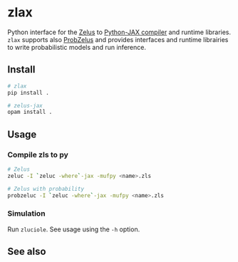 # zlax
Python interface for the [Zelus](https://github.com/INRIA/zelus) to [Python-JAX compiler](https://github.com/INRIA/zelus/tree/muf) and runtime libraries.
`zlax` supports also [ProbZelus](https://github.com/IBM/probzelus) and provides interfaces and runtime librairies to write probabilistic models and run inference.

## Install

```sh
# zlax
pip install . 

# zelus-jax
opam install . 
```

## Usage

### Compile zls to py
```sh
# Zelus
zeluc -I `zeluc -where`-jax -mufpy <name>.zls

# Zelus with probability
probzeluc -I `zeluc -where`-jax -mufpy <name>.zls
```

### Simulation
Run `zluciole`. See usage using the `-h` option.


## See also